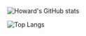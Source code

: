 ![Howard's GitHub stats](https://github-readme-stats.vercel.app/api?username=wangit124&show_icons=true&theme=radical&show=reviews,discussions_started,discussions_answered,prs_merged,prs_merged_percentage&rank_icon=github)

![Top Langs](https://github-readme-stats.vercel.app/api/top-langs/?username=wangit124&langs_count=20&size_weight=0&count_weight=1)
